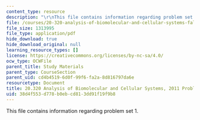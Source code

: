 ```yaml
---
content_type: resource
description: "\r\nThis file contains information regarding problem set 1."
file: /courses/20-320-analysis-of-biomolecular-and-cellular-systems-fall-2012/38d4f553d778b0ebcd813dd91f19f9b8_MIT20_320F12_2011_PS1.pdf
file_size: 1313995
file_type: application/pdf
hide_download: true
hide_download_original: null
learning_resource_types: []
license: https://creativecommons.org/licenses/by-nc-sa/4.0/
ocw_type: OCWFile
parent_title: Study Materials
parent_type: CourseSection
parent_uid: cd4b4519-6d0f-99f6-fa2a-8d816797da6e
resourcetype: Document
title: 20.320 Analysis of Biomolecular and Cellular Systems, 2011 Problem Set 1
uid: 38d4f553-d778-b0eb-cd81-3dd91f19f9b8
---
```


This file contains information regarding problem set 1.